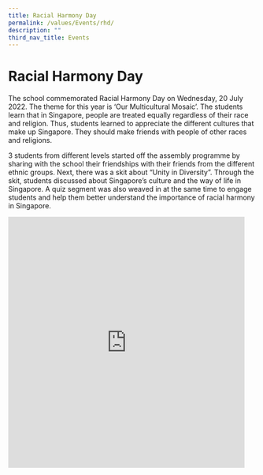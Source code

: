 ```yaml
---
title: Racial Harmony Day
permalink: /values/Events/rhd/
description: ""
third_nav_title: Events
---
```


# Racial Harmony Day 
The school commemorated Racial Harmony Day on Wednesday, 20 July 2022. The theme for this year is ‘Our Multicultural Mosaic’. The students learn that in Singapore, people are treated equally regardless of their race and religion. Thus, students learned to appreciate the different cultures that make up Singapore. They should make friends with people of other races and religions.

3 students from different levels started off the assembly programme by sharing with the school their friendships with their friends from the different ethnic groups. Next, there was a skit about “Unity in Diversity”. Through the skit, students discussed about Singapore’s culture and the way of life in Singapore. A quiz segment was also weaved in at the same time to engage students and help them better understand the importance of racial harmony in Singapore.
<iframe allowfullscreen="true" height="509" width="480" frameborder="0" src="https://docs.google.com/presentation/d/e/2PACX-1vQZ0Ju1mz-iGCaVF4V6xt2HbkANnZk-lYpkhcDRA0SaachCZGJeNwsdrA50sZXJ0bJ6ffrsFK99JP1F/embed?start=true&amp;loop=true&amp;delayms=3000"></iframe>
